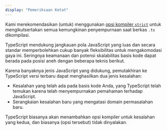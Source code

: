 ```yaml
---
display: "Pemeriksaan Ketat"
---
```


Kami merekomendasikan (untuk) menggunakan [opsi kompiler `strict`](#strict) untuk mengikutsertakan semua kemungkinan penyempurnaan saat berkas `.ts` dikompilasi.

TypeScript mendukung jangkauan pola JavaScript yang luas dan secara standar memperbolehkan cukup banyak fleksibilitas untuk mengakomodasi gaya ini.
Seringnya keamanaan dan potensi skalabilitas basis kode dapat berada pada posisi aneh dengan beberapa teknis berikut.

Karena banyaknya jenis JavaScript yang didukung, pemutakhiran ke TypeScript versi terbaru dapat menghasilkan dua jenis kesalahan:

- Kesalahan yang telah ada pada basis kode Anda, yang TypeScript telah temukan karena telah menyempurnakan pemahaman terhadap JavaScript.
- Serangkaian kesalahan baru yang mengatasi domain permasalahan baru.

TypeScript biasanya akan menambahkan opsi kompiler untuk kesalahan yang kedua, dan biasanya (opsi tersebut) tidak dinyalakan.
